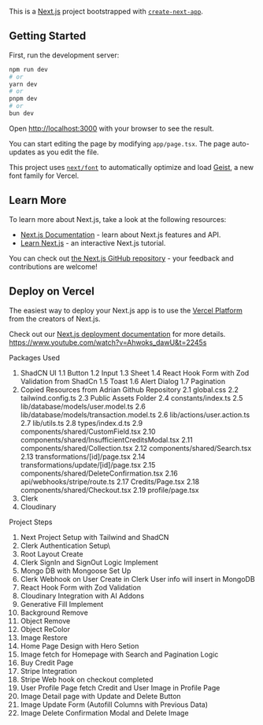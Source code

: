 This is a [Next.js](https://nextjs.org) project bootstrapped with [`create-next-app`](https://nextjs.org/docs/app/api-reference/cli/create-next-app).

## Getting Started

First, run the development server:

```bash
npm run dev
# or
yarn dev
# or
pnpm dev
# or
bun dev
```

Open [http://localhost:3000](http://localhost:3000) with your browser to see the result.

You can start editing the page by modifying `app/page.tsx`. The page auto-updates as you edit the file.

This project uses [`next/font`](https://nextjs.org/docs/app/building-your-application/optimizing/fonts) to automatically optimize and load [Geist](https://vercel.com/font), a new font family for Vercel.

## Learn More

To learn more about Next.js, take a look at the following resources:

- [Next.js Documentation](https://nextjs.org/docs) - learn about Next.js features and API.
- [Learn Next.js](https://nextjs.org/learn) - an interactive Next.js tutorial.

You can check out [the Next.js GitHub repository](https://github.com/vercel/next.js) - your feedback and contributions are welcome!

## Deploy on Vercel

The easiest way to deploy your Next.js app is to use the [Vercel Platform](https://vercel.com/new?utm_medium=default-template&filter=next.js&utm_source=create-next-app&utm_campaign=create-next-app-readme) from the creators of Next.js.

Check out our [Next.js deployment documentation](https://nextjs.org/docs/app/building-your-application/deploying) for more details.
https://www.youtube.com/watch?v=Ahwoks_dawU&t=2245s

Packages Used
1. ShadCN UI
    1.1 Button
    1.2 Input
    1.3 Sheet
    1.4 React Hook Form with Zod Validation from ShadCn
    1.5 Toast
    1.6 Alert Dialog
    1.7 Pagination
2. Copied Resources from Adrian Github Repository
    2.1 global.css
    2.2 tailwind.config.ts
    2.3 Public Assets Folder
    2.4 constants/index.ts
    2.5 lib/database/models/user.model.ts
    2.6 lib/database/models/transaction.model.ts
    2.6 lib/actions/user.action.ts
    2.7 lib/utils.ts
    2.8 types/index.d.ts
    2.9 components/shared/CustomField.tsx
    2.10 components/shared/InsufficientCreditsModal.tsx
    2.11 components/shared/Collection.tsx
    2.12 components/shared/Search.tsx
    2.13 transformations/[id]/page.tsx
    2.14 transformations/update/[id]/page.tsx
    2.15 components/shared/DeleteConfirmation.tsx
    2.16 api/webhooks/stripe/route.ts
    2.17 Credits/Page.tsx
    2.18 components/shared/Checkout.tsx
    2.19 profile/page.tsx
3. Clerk
4. Cloudinary


Project Steps
1. Next Project Setup with Tailwind and ShadCN
2. Clerk Authentication Setup\
3. Root Layout Create
4. Clerk SignIn and SignOut Logic Implement
5. Mongo DB with Mongoose Set Up
6. Clerk Webhook on User Create in Clerk User info will insert in MongoDB
7. React Hook Form with Zod Validation
8. Cloudinary Integration with AI Addons
9. Generative Fill Implement
10. Background Remove
11. Object Remove
12. Object ReColor
13. Image Restore
14. Home Page Design with Hero Setion
15. Image fetch for Homepage with Search and Pagination Logic
16. Buy Credit Page
17. Stripe Integration
18. Stripe Web hook on checkout completed
19. User Profile Page fetch Credit and User Image in Profile Page
20. Image Detail page with Update and Delete Button
21. Image Update Form (Autofill Columns with Previous Data)
22. Image Delete Confirmation Modal and Delete Image
